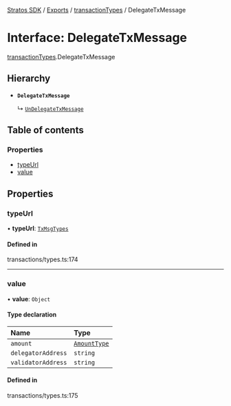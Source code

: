 [Stratos SDK](../README.md) / [Exports](../modules.md) / [transactionTypes](../modules/transactionTypes.md) / DelegateTxMessage

# Interface: DelegateTxMessage

[transactionTypes](../modules/transactionTypes.md).DelegateTxMessage

## Hierarchy

- **`DelegateTxMessage`**

  ↳ [`UnDelegateTxMessage`](transactionTypes.UnDelegateTxMessage.md)

## Table of contents

### Properties

- [typeUrl](transactionTypes.DelegateTxMessage.md#typeurl)
- [value](transactionTypes.DelegateTxMessage.md#value)

## Properties

### typeUrl

• **typeUrl**: [`TxMsgTypes`](../enums/transactionTypes.TxMsgTypes.md)

#### Defined in

transactions/types.ts:174

___

### value

• **value**: `Object`

#### Type declaration

| Name | Type |
| :------ | :------ |
| `amount` | [`AmountType`](transactionTypes.AmountType.md) |
| `delegatorAddress` | `string` |
| `validatorAddress` | `string` |

#### Defined in

transactions/types.ts:175
